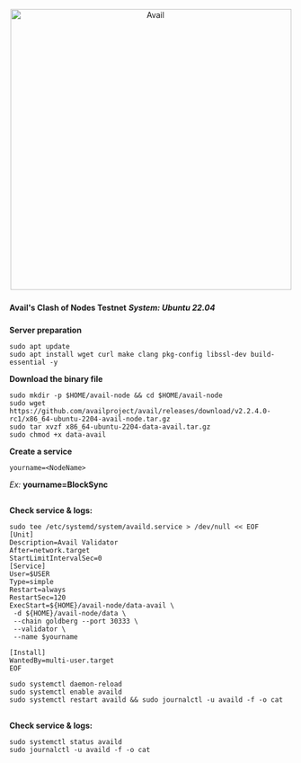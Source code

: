 <p align="center">
  <a href="https://availproject.org">
    <img src="https://block-sync.com/wp-content/uploads/2024/02/avail.png" alt="Avail" width="500px" style="display: block; margin-left: auto; margin-right: auto;">
  </a>
</p>

### 

**Avail's Clash of Nodes Testnet**
***System: Ubuntu 22.04***

### 

**Server preparation**



    sudo apt update
    sudo apt install wget curl make clang pkg-config libssl-dev build-essential -y




**Download the binary file**

```
sudo mkdir -p $HOME/avail-node && cd $HOME/avail-node
sudo wget https://github.com/availproject/avail/releases/download/v2.2.4.0-rc1/x86_64-ubuntu-2204-avail-node.tar.gz
sudo tar xvzf x86_64-ubuntu-2204-data-avail.tar.gz
sudo chmod +x data-avail
```

**Create a service**

```
yourname=<NodeName> 
```

*Ex:* **yourname=BlockSync**

## 
**Check service & logs:**


```
sudo tee /etc/systemd/system/availd.service > /dev/null << EOF
[Unit]
Description=Avail Validator
After=network.target
StartLimitIntervalSec=0
[Service]
User=$USER
Type=simple
Restart=always
RestartSec=120
ExecStart=${HOME}/avail-node/data-avail \
 -d ${HOME}/avail-node/data \
 --chain goldberg --port 30333 \
 --validator \
 --name $yourname

[Install]
WantedBy=multi-user.target
EOF
```

```
sudo systemctl daemon-reload
sudo systemctl enable availd
sudo systemctl restart availd && sudo journalctl -u availd -f -o cat
```

## 

**Check service & logs:**


```
sudo systemctl status availd
sudo journalctl -u availd -f -o cat
```


